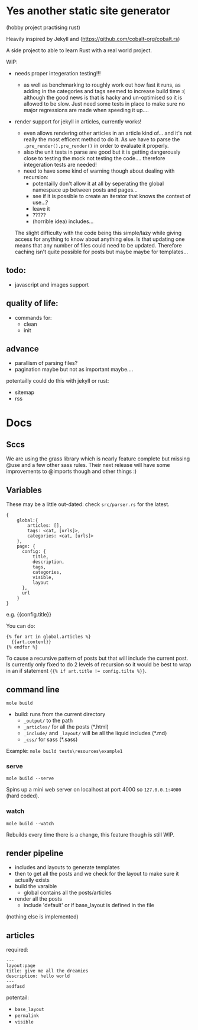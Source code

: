 # Yes another static site generator
(hobby project practising rust)

Heavily inspired by Jekyll and (https://github.com/cobalt-org/cobalt.rs)

A side project to able to learn Rust with a real world project.


WIP:
- needs proper integeration testing!!!
  - as well as benchmarking to roughly work out how fast it runs, as adding in the categories and tags seemed to increase build time :( although the good news is that is hacky and un-optimised so it is allowed to be slow. Just need some tests in place to make sure no major regressions are made when speeding it up....
- render support for jekyll in articles, currently works! 
  - even allows rendering other articles in an article kind of... and it's not really the most efficent method to do it. As we have to parse the `.pre_render().pre_render()` in order to evaluate it properly.
  - also the unit tests in parse are good but it is getting dangerously close to testing the mock not testing the code.... therefore integeration tests are needed!
  - need to have some kind of warning though about dealing with recursion:
    - potentailly don't allow it at all by seperating the global namespace up between posts and pages... 
    - see if it is possible to create an iterator that knows the context of use...?
    - leave it
    - ?????
    - (horrible idea) includes...

  The slight difficulty with the code being this simple/lazy while giving access for anything to know about anything else. Is that updating one means that any number of files could need to be updated. Therefore caching isn't quite possible for posts but maybe maybe for templates...


## todo:
- javascript and images support

## quality of life:
- commands for:
  - clean
  - init

## advance
- parallism of parsing files?
- pagination maybe but not as important maybe....

potentailly could do this with jekyll or rust:
- sitemap
- rss


# Docs

## Sccs
We are using the grass library which is nearly feature complete but missing @use and a few other sass rules. Their next release will have some improvements to @imports though and other things :)

## Variables
These may be a little out-dated: check `src/parser.rs` for the latest.

```
{
    global:{
        articles: [],
        tags: <cat, [urls]>,
        categories: <cat, [urls]>
    },
    page: {
      config: {
          title,
          description,
          tags,
          categories,
          visible,
          layout
      },
      url
    }
}
```

e.g. {{config.title}}

You can do:
```
{% for art in global.articles %}
  {{art.content}}
{% endfor %}
```
To cause a recursive pattern of posts but that will include the current post. Is currently only fixed to do 2 levels of recursion so it would be best to wrap in an if statement `{{% if art.title != config.tilte %}}`.

## command line
`mole build`

- build: runs from the current directory 
  - `_output/` to the path
  - `_articles/` for all the posts (*.html)
  - `_include/` and `_layout/` will be all the liquid includes (*.md)
  - `_css/` for sass (*.sass)

Example:
`mole build tests\resources\example1`

### serve
`mole build --serve`

Spins up a mini web server on localhost at port 4000 so `127.0.0.1:4000` (hard coded).

### watch
`mole build --watch`

Rebuilds every time there is a change, this feature though is still WIP.


## render pipeline
- includes and layouts to generate templates
- then to get all the posts and we check for the layout to make sure it actually exists
- build the varaible 
  - global contains all the posts/articles
- render all the posts
  - include 'default' or if base_layout is defined in the file 


(nothing else is implemented)


## articles

required:
```
---
layout:page
title: give me all the dreamies
description: hello world
---
asdfasd
```

potentail:
- `base_layout`
- `permalink`
- `visible`
